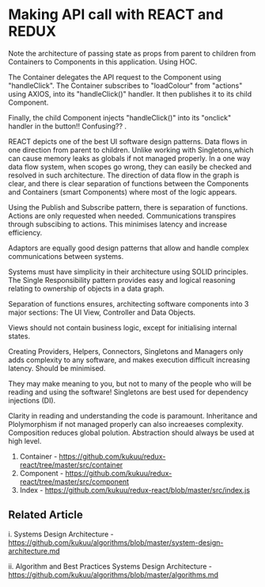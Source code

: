 # Making API call with REACT and REDUX


Note the architecture of passing state as props from parent to children from Containers to Components in this application. Using HOC.

The Container delegates the API request to the Component using "handleClick". The Container subscribes to "loadColour" 
from "actions" using AXIOS,  into its "handleClick()"  handler. It then publishes it to its  child Component. 

Finally, the child Component injects "handleClick()" into its "onclick" handler in the button!! Confusing?? .

REACT depicts one of the best UI software  design patterns. Data flows in one direction from parent to children. 
Unlike working with Singletons,which can cause memory leaks as globals if not managed properly. In a one way data flow system, 
when scopes go wrong, they can easily be checked and resolved in such architecture. The direction of data 
flow in the  graph is clear, and there is clear separation of functions between the Components and Containers (smart Components) where most of the logic appears. 

Using the Publish and Subscribe pattern, there is separation of functions. Actions are only requested when needed. Communications transpires through subscibing to actions. This minimises latency and increase efficiency. 

Adaptors are equally good design patterns that allow and handle complex communications between systems.

Systems must have simplicity in their architecture using SOLID principles. The Single Responsibility pattern provides easy and logical reasoning relating to ownership of objects in a data graph.

Separation of functions ensures,  architecting  software  components into 3 major sections: The UI View, Controller and Data Objects. 

Views should not contain business logic, except for initialising internal states.


Creating Providers, Helpers, Connectors, Singletons and Managers only adds complexity to any software, and makes execution difficult increasing latency. Should be minimised.

They may make meaning to you, but not to many of the people who will be reading and using the software! Singletons are best used for dependency injections (DI).

Clarity in reading and understanding the code is paramount. Inheritance and Plolymorphism if not managed properly can also increaeses complexity. Composition reduces global polution. Abstraction should always be used at high level.


1. Container - https://github.com/kukuu/redux-react/tree/master/src/container 
2. Component - https://github.com/kukuu/redux-react/tree/master/src/component
3. Index - https://github.com/kukuu/redux-react/blob/master/src/index.js 

## Related Article 

i. Systems Design Architecture - https://github.com/kukuu/algorithms/blob/master/system-design-architecture.md  

ii. Algorithm and Best Practices Systems Design Architecture -  https://github.com/kukuu/algorithms/blob/master/algorithms.md
